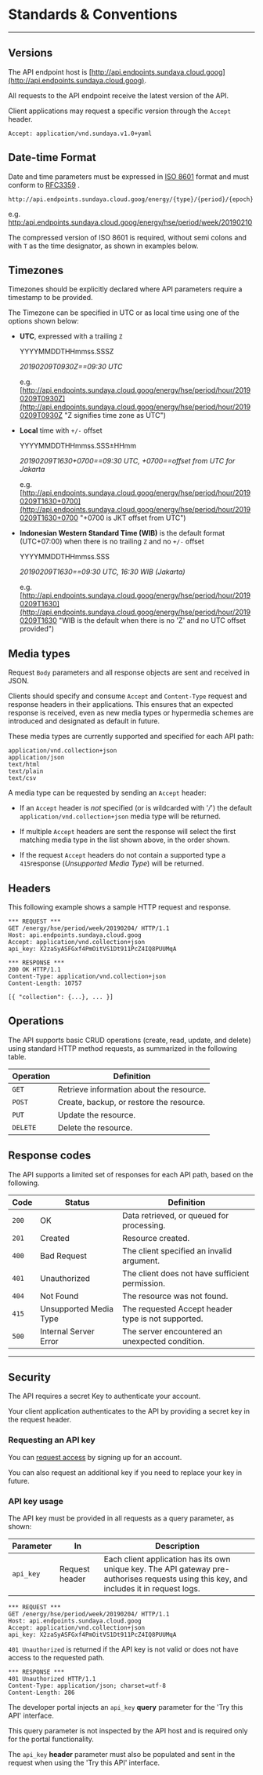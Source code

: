 # Standards & Conventions
---

## Versions
The API endpoint host is [http://api.endpoints.sundaya.cloud.goog](http://api.endpoints.sundaya.cloud.goog). 

All requests to the API endpoint receive the latest version of the API.     

Client applications may request a specific version through the `Accept` header.

    Accept: application/vnd.sundaya.v1.0+yaml

## Date-time Format
Date and time parameters must be expressed in [ISO 8601](https://en.wikipedia.org/wiki/ISO_8601) format and must conform to [RFC3359](https://tools.ietf.org/html/rfc3339) .

    http://api.endpoints.sundaya.cloud.goog/energy/{type}/{period}/{epoch}

e.g. [http:/api.endpoints.sundaya.cloud.goog/energy/hse/period/week/20190210](http:/api.endpoints.sundaya.cloud.goog/energy/hse/period/week/20190210)

The compressed version of ISO 8601 is required, without semi colons and with `T` as the time designator, as shown in examples below.

## Timezones
Timezones should be explicitly declared where API parameters require a timestamp to be provided. 

The Timezone can be specified in UTC or as local time using one of the options shown below:

- __UTC__, expressed with a trailing `Z` 

    YYYYMMDDTHHmmss.SSSZ

    *20190209T0930Z==09:30 UTC*
    
    e.g. [http://api.endpoints.sundaya.cloud.goog/energy/hse/period/hour/20190209T0930Z](http://api.endpoints.sundaya.cloud.goog/energy/hse/period/hour/20190209T0930Z "Z signifies time zone as UTC") 

- __Local__ time with `+/-` offset 
    
    YYYYMMDDTHHmmss.SSS±HHmm

    *20190209T1630+0700==09:30 UTC, +0700==offset from UTC for Jakarta*

    e.g. [http://api.endpoints.sundaya.cloud.goog/energy/hse/period/hour/20190209T1630+0700](http://api.endpoints.sundaya.cloud.goog/energy/hse/period/hour/20190209T1630+0700 "+0700 is JKT offset from  UTC")

- __Indonesian Western Standard Time (WIB)__ is the default format (UTC+07:00) when there is no trailing `Z` and no `+/-` offset

    YYYYMMDDTHHmmss.SSS

    *20190209T1630==09:30 UTC, 16:30 WIB (Jakarta)*

    e.g. [http://api.endpoints.sundaya.cloud.goog/energy/hse/period/hour/20190209T1630](http://api.endpoints.sundaya.cloud.goog/energy/hse/period/hour/20190209T1630 "WIB is the default when there is no 'Z' and no UTC offset provided")
 

## Media types
Request `Body` parameters and all response objects are sent and received in JSON. 

Clients should specify and consume `Accept` and `Content-Type` request and response headers in their applications. This ensures that an expected response is received, even as new media types or hypermedia schemes are introduced and designated as default in future.

These media types are currently supported and specified for each API path:

    application/vnd.collection+json
    application/json 
    text/html
    text/plain
    text/csv

A media type can be requested by sending an `Accept` header:

- If an `Accept` header is *not* specified (or is wildcarded with '*/*') the default `application/vnd.collection+json` media type will be returned. 

- If multiple `Accept` headers are sent the response will select the first matching media type in the list shown above, in the order shown.

- If the request `Accept` headers do not contain a supported type a `415`response (*Unsupported Media Type*) will be returned.


## Headers
This following example shows a sample HTTP request and response.
```
*** REQUEST ***	
GET /energy/hse/period/week/20190204/ HTTP/1.1	
Host: api.endpoints.sundaya.cloud.goog
Accept: application/vnd.collection+json	
api_key: X2zaSyASFGxf4PmOitVS1Dt911PcZ4IQ8PUUMqA
    
*** RESPONSE ***	
200 OK HTTP/1.1	
Content-Type: application/vnd.collection+json	
Content-Length: 10757	
    
[{ "collection": {...}, ... }]
```
 

## Operations
The API supports basic CRUD operations (create, read, update, and delete) using standard HTTP method requests, as summarized in the following table.

Operation | Definition
--- | --- 
`GET` | Retrieve information about the resource.
`POST` | Create, backup, or restore the resource.
`PUT` | Update the resource.
`DELETE` | Delete the resource. 

## Response codes
The API supports a limited set of responses for each API path, based on the following.

Code | Status | Definition
--- | --- | ---
`200` | OK | Data retrieved, or queued for processing.
`201` | Created | Resource created.
`400` | Bad Request | The client specified an invalid argument. 
`401` | Unauthorized | The client does not have sufficient permission. 
`404` | Not Found | The resource was not found.
`415` | Unsupported Media Type | The requested Accept header type is not supported.
`500` | Internal Server Error | The server encountered an unexpected condition.

---

## Security

The API requires a secret Key to authenticate your account. 

Your client application authenticates to the API by providing a secret key in the request header.

### Requesting an API key

You can [request access](mailto:admin@api.sundaya.com) by signing up for an account. 

You can also request an additional key if you need to replace your key in future.

### API key usage

The API key must be provided in all requests as a query parameter, as shown:

Parameter | In | Description
--- | --- | ---
`api_key` | Request header | Each client application has its own unique key. The API gateway pre-authorises requests using this key, and includes it in request logs. 

```
*** REQUEST ***	
GET /energy/hse/period/week/20190204/ HTTP/1.1	
Host: api.endpoints.sundaya.cloud.goog
Accept: application/vnd.collection+json	
api_key: X2zaSyASFGxf4PmOitVS1Dt911PcZ4IQ8PUUMqA
```

`401 Unauthorized` is returned if the API key is not valid or does not have access to the requested path.

```
*** RESPONSE ***	
401 Unauthorized HTTP/1.1	
Content-Type: application/json; charset=utf-8
Content-Length: 286
```

The developer portal injects an `api_key` **query** parameter for the 'Try this API' interface.

This query parameter is not inspected by the API host and is required only for the portal functionality. 

The `api_key` **header** parameter must also be populated and sent in the request when using the 'Try this API' interface. 

